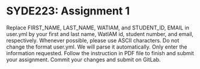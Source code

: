 # SYDE223: Assignment 1
Replace FIRST_NAME, LAST_NAME, WATIAM, and STUDENT_ID, EMAIL in
user.yml by your first and last name, WatIAM id, student number, and
email, respectively. Whenever possible, please use ASCII characters.
Do not change the format user.yml. We will parse it
automatically. Only enter the information requested.
Follow the instruction in PDF file to finish and submit your
assignment.
Commit your changes and submit on GitLab.